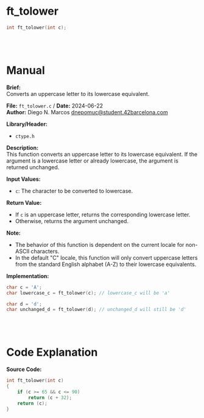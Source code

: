 # ft_tolower 
``` c 
int ft_tolower(int c);
```
<br>
<br>

# Manual
**Brief:**  
Converts an uppercase letter to its lowercase equivalent.

**File:** `ft_tolower.c` / **Date:** 2024-06-22  
**Author:** Diego N. Marcos <dnepomuc@student.42barcelona.com>

**Library/Header:**  
* `ctype.h`

**Description:**  
This function converts an uppercase letter to its lowercase equivalent. If the argument is a lowercase letter or already lowercase, the argument is returned unchanged.

**Input Values:**  
* `c`: The character to be converted to lowercase.

**Return Value:**  
* If `c` is an uppercase letter, returns the corresponding lowercase letter.
* Otherwise, returns the argument unchanged.

**Note:**  
-  The behavior of this function is dependent on the current locale for non-ASCII characters.
- In the default "C" locale, this function will only convert uppercase letters from the standard English alphabet (A-Z) to their lowercase equivalents.

**Implementation:**  
```c
char c = 'A';
char lowercase_c = ft_tolower(c); // lowercase_c will be 'a'

char d = 'd';
char unchanged_d = ft_tolower(d); // unchanged_d will still be 'd'
```

<br>
<br>

# Code Explanation
**Source Code:**
``` C
int	ft_tolower(int c)
{
	if (c >= 65 && c <= 90)
		return (c + 32);
	return (c);
}
```